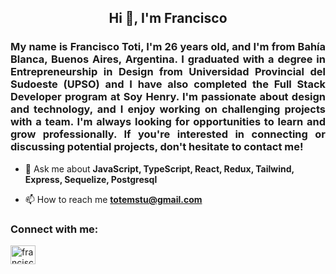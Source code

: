 <h2 align="center">Hi 👋, I'm Francisco</h2>
<h3 align="justify">My name is Francisco Toti, I'm 26 years old, and I'm from Bahía Blanca, Buenos Aires, Argentina. I graduated with a degree in Entrepreneurship in Design from Universidad Provincial del Sudoeste (UPSO) and I have also completed the Full Stack Developer program at Soy Henry. I'm passionate about design and technology, and I enjoy working on challenging projects with a team. I'm always looking for opportunities to learn and grow professionally. If you're interested in connecting or discussing potential projects, don't hesitate to contact me!</h3>

- 💬 Ask me about **JavaScript, TypeScript, React, Redux, Tailwind, Express, Sequelize, Postgresql**

- 📫 How to reach me **totemstu@gmail.com**

<h3 align="left">Connect with me:</h3>
<p align="left">
<a href="https://linkedin.com/in/francisco toti" target="blank"><img align="center" src="https://raw.githubusercontent.com/rahuldkjain/github-profile-readme-generator/master/src/images/icons/Social/linked-in-alt.svg" alt="francisco toti" height="30" width="40" /></a>
</p>
